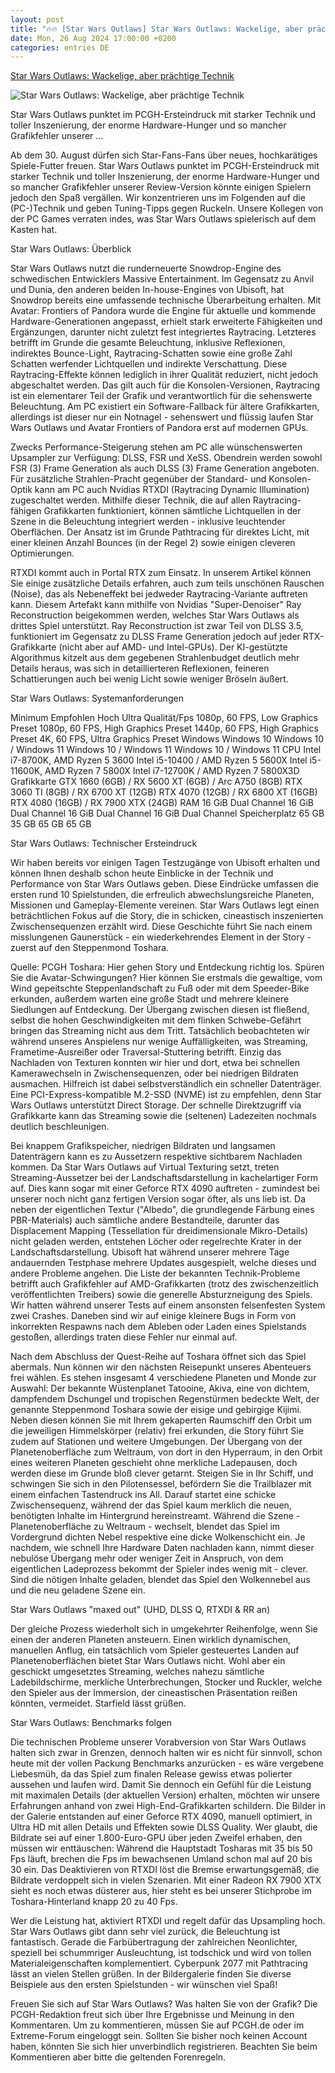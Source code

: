 ```yaml
---
layout: post
title: "🔥🔥 [Star Wars Outlaws] Star Wars Outlaws: Wackelige, aber prächtige Technik"
date: Mon, 26 Aug 2024 17:00:00 +0200
categories: entries DE
---
```

[Star Wars Outlaws: Wackelige, aber prächtige Technik](https://www.pcgameshardware.de/Star-Wars-Outlaws-Spiel-74306/Specials/Systemanforderungen-Benchmarks-Release-Test-Review-Raytracing-1454430/)

![Star Wars Outlaws: Wackelige, aber prächtige Technik](https://www.pcgameshardware.de/screenshots/original/2024/08/Star-Wars-Outlaws-PC_4K-UHD-DLSS-Q_RTX-Raytracing_Ray-Reconstruction_downsampled-13-pcgh_artwork.jpg)

Star Wars Outlaws punktet im PCGH-Ersteindruck mit starker Technik und toller Inszenierung, der enorme Hardware-Hunger und so mancher Grafikfehler unserer ...

Ab dem 30. August dürfen sich Star-Fans-Fans über neues, hochkarätiges Spiele-Futter freuen. Star Wars Outlaws punktet im PCGH-Ersteindruck mit starker Technik und toller Inszenierung, der enorme Hardware-Hunger und so mancher Grafikfehler unserer Review-Version könnte einigen Spielern jedoch den Spaß vergällen. Wir konzentrieren uns im Folgenden auf die (PC-)Technik und geben Tuning-Tipps gegen Ruckeln. Unsere Kollegen von der PC Games verraten indes, was Star Wars Outlaws spielerisch auf dem Kasten hat.

Star Wars Outlaws: Überblick

Star Wars Outlaws nutzt die runderneuerte Snowdrop-Engine des schwedischen Entwicklers Massive Entertainment. Im Gegensatz zu Anvil und Dunia, den anderen beiden In-house-Engines von Ubisoft, hat Snowdrop bereits eine umfassende technische Überarbeitung erhalten. Mit Avatar: Frontiers of Pandora wurde die Engine für aktuelle und kommende Hardware-Generationen angepasst, erhielt stark erweiterte Fähigkeiten und Ergänzungen, darunter nicht zuletzt fest integriertes Raytracing. Letzteres betrifft im Grunde die gesamte Beleuchtung, inklusive Reflexionen, indirektes Bounce-Light, Raytracing-Schatten sowie eine große Zahl Schatten werfender Lichtquellen und indirekte Verschattung. Diese Raytracing-Effekte können lediglich in ihrer Qualität reduziert, nicht jedoch abgeschaltet werden. Das gilt auch für die Konsolen-Versionen, Raytracing ist ein elementarer Teil der Grafik und verantwortlich für die sehenswerte Beleuchtung. Am PC existiert ein Software-Fallback für ältere Grafikkarten, allerdings ist dieser nur ein Notnagel - sehenswert und flüssig laufen Star Wars Outlaws und Avatar Frontiers of Pandora erst auf modernen GPUs.

Zwecks Performance-Steigerung stehen am PC alle wünschenswerten Upsampler zur Verfügung: DLSS, FSR und XeSS. Obendrein werden sowohl FSR (3) Frame Generation als auch DLSS (3) Frame Generation angeboten. Für zusätzliche Strahlen-Pracht gegenüber der Standard- und Konsolen-Optik kann am PC auch Nvidias RTXDI (Raytracing Dynamic Illumination) zugeschaltet werden. Mithilfe dieser Technik, die auf allen Raytracing-fähigen Grafikkarten funktioniert, können sämtliche Lichtquellen in der Szene in die Beleuchtung integriert werden - inklusive leuchtender Oberflächen. Der Ansatz ist im Grunde Pathtracing für direktes Licht, mit einer kleinen Anzahl Bounces (in der Regel 2) sowie einigen cleveren Optimierungen.

RTXDI kommt auch in Portal RTX zum Einsatz. In unserem Artikel können Sie einige zusätzliche Details erfahren, auch zum teils unschönen Rauschen (Noise), das als Nebeneffekt bei jedweder Raytracing-Variante auftreten kann. Diesem Artefakt kann mithilfe von Nvidias "Super-Denoiser" Ray Reconstruction beigekommen werden, welches Star Wars Outlaws als drittes Spiel unterstützt. Ray Reconstruction ist zwar Teil von DLSS 3.5, funktioniert im Gegensatz zu DLSS Frame Generation jedoch auf jeder RTX-Grafikkarte (nicht aber auf AMD- und Intel-GPUs). Der KI-gestützte Algorithmus kitzelt aus dem gegebenen Strahlenbudget deutlich mehr Details heraus, was sich in detaillierteren Reflexionen, feineren Schattierungen auch bei wenig Licht sowie weniger Bröseln äußert.

Star Wars Outlaws: Systemanforderungen

Minimum Empfohlen Hoch Ultra Qualität/Fps 1080p, 60 FPS, Low Graphics Preset 1080p, 60 FPS, High Graphics Preset 1440p, 60 FPS, High Graphics Preset 4K, 60 FPS, Ultra Graphics Preset Windows Windows 10 Windows 10 / Windows 11 Windows 10 / Windows 11 Windows 10 / Windows 11 CPU Intel i7-8700K, AMD Ryzen 5 3600 Intel i5-10400 / AMD Ryzen 5 5600X Intel i5-11600K, AMD Ryzen 7 5800X Intel i7-12700K / AMD Ryzen 7 5800X3D Grafikkarte GTX 1660 (6GB) / RX 5600 XT (6GB) / Arc A750 (8GB) RTX 3060 TI (8GB) / RX 6700 XT (12GB) RTX 4070 (12GB) / RX 6800 XT (16GB) RTX 4080 (16GB) / RX 7900 XTX (24GB) RAM 16 GiB Dual Channel 16 GiB Dual Channel 16 GiB Dual Channel 16 GiB Dual Channel Speicherplatz 65 GB 35 GB 65 GB 65 GB

Star Wars Outlaws: Technischer Ersteindruck

Wir haben bereits vor einigen Tagen Testzugänge von Ubisoft erhalten und können Ihnen deshalb schon heute Einblicke in der Technik und Performance von Star Wars Outlaws geben. Diese Eindrücke umfassen die ersten rund 10 Spielstunden, die erfreulich abwechslungsreiche Planeten, Missionen und Gameplay-Elemente vereinen. Star Wars Outlaws legt einen beträchtlichen Fokus auf die Story, die in schicken, cineastisch inszenierten Zwischensequenzen erzählt wird. Diese Geschichte führt Sie nach einem misslungenen Gaunerstück - ein wiederkehrendes Element in der Story - zuerst auf den Steppenmond Toshara.

Quelle: PCGH Toshara: Hier gehen Story und Entdeckung richtig los. Spüren Sie die Avatar-Schwingungen? Hier können Sie erstmals die gewaltige, vom Wind gepeitschte Steppenlandschaft zu Fuß oder mit dem Speeder-Bike erkunden, außerdem warten eine große Stadt und mehrere kleinere Siedlungen auf Entdeckung. Der Übergang zwischen diesen ist fließend, selbst die hohen Geschwindigkeiten mit dem flinken Schwebe-Gefährt bringen das Streaming nicht aus dem Tritt. Tatsächlich beobachteten wir während unseres Anspielens nur wenige Auffälligkeiten, was Streaming, Frametime-Ausreißer oder Traversal-Stuttering betrifft. Einzig das Nachladen von Texturen konnten wir hier und dort, etwa bei schnellen Kamerawechseln in Zwischensequenzen, oder bei niedrigen Bildraten ausmachen. Hilfreich ist dabei selbstverständlich ein schneller Datenträger. Eine PCI-Express-kompatible M.2-SSD (NVME) ist zu empfehlen, denn Star Wars Outlaws unterstützt Direct Storage. Der schnelle Direktzugriff via Grafikkarte kann das Streaming sowie die (seltenen) Ladezeiten nochmals deutlich beschleunigen.

Bei knappem Grafikspeicher, niedrigen Bildraten und langsamen Datenträgern kann es zu Aussetzern respektive sichtbarem Nachladen kommen. Da Star Wars Outlaws auf Virtual Texturing setzt, treten Streaming-Aussetzer bei der Landschaftsdarstellung in kachelartiger Form auf. Dies kann sogar mit einer Geforce RTX 4090 auftreten - zumindest bei unserer noch nicht ganz fertigen Version sogar öfter, als uns lieb ist. Da neben der eigentlichen Textur ("Albedo", die grundlegende Färbung eines PBR-Materials) auch sämtliche andere Bestandteile, darunter das Displacement Mapping (Tessellation für dreidimensionale Mikro-Details) nicht geladen werden, entstehen Löcher oder regelrechte Krater in der Landschaftsdarstellung. Ubisoft hat während unserer mehrere Tage andauernden Testphase mehrere Updates ausgespielt, welche dieses und andere Probleme angehen. Die Liste der bekannten Technik-Probleme betrifft auch Grafikfehler auf AMD-Grafikkarten (trotz des zwischenzeitlich veröffentlichten Treibers) sowie die generelle Absturzneigung des Spiels. Wir hatten während unserer Tests auf einem ansonsten felsenfesten System zwei Crashes. Daneben sind wir auf einige kleinere Bugs in Form von inkorrekten Respawns nach dem Ableben oder Laden eines Spielstands gestoßen, allerdings traten diese Fehler nur einmal auf.

Nach dem Abschluss der Quest-Reihe auf Toshara öffnet sich das Spiel abermals. Nun können wir den nächsten Reisepunkt unseres Abenteuers frei wählen. Es stehen insgesamt 4 verschiedene Planeten und Monde zur Auswahl: Der bekannte Wüstenplanet Tatooine, Akiva, eine von dichtem, dampfendem Dschungel und tropischen Regenstürmen bedeckte Welt, der genannte Steppenmond Toshara sowie der eisige und gebirgige Kijimi. Neben diesen können Sie mit Ihrem gekaperten Raumschiff den Orbit um die jeweiligen Himmelskörper (relativ) frei erkunden, die Story führt Sie zudem auf Stationen und weitere Umgebungen. Der Übergang von der Planetenoberfläche zum Weltraum, von dort in den Hyperraum, in den Orbit eines weiteren Planeten geschieht ohne merkliche Ladepausen, doch werden diese im Grunde bloß clever getarnt. Steigen Sie in Ihr Schiff, und schwingen Sie sich in den Pilotensessel, befördern Sie die Trailblazer mit einem einfachen Tastendruck ins All. Darauf startet eine schicke Zwischensequenz, während der das Spiel kaum merklich die neuen, benötigten Inhalte im Hintergrund hereinstreamt. Während die Szene - Planetenoberfläche zu Weltraum - wechselt, blendet das Spiel im Vordergrund dichten Nebel respektive eine dicke Wolkenschicht ein. Je nachdem, wie schnell Ihre Hardware Daten nachladen kann, nimmt dieser nebulöse Übergang mehr oder weniger Zeit in Anspruch, von dem eigentlichen Ladeprozess bekommt der Spieler indes wenig mit - clever. Sind die nötigen Inhalte geladen, blendet das Spiel den Wolkennebel aus und die neu geladene Szene ein.

Star Wars Outlaws "maxed out" (UHD, DLSS Q, RTXDI & RR an)

Der gleiche Prozess wiederholt sich in umgekehrter Reihenfolge, wenn Sie einen der anderen Planeten ansteuern. Einen wirklich dynamischen, manuellen Anflug, ein tatsächlich vom Spieler gesteuertes Landen auf Planetenoberflächen bietet Star Wars Outlaws nicht. Wohl aber ein geschickt umgesetztes Streaming, welches nahezu sämtliche Ladebildschirme, merkliche Unterbrechungen, Stocker und Ruckler, welche den Spieler aus der Immersion, der cineastischen Präsentation reißen könnten, vermeidet. Starfield lässt grüßen.

Star Wars Outlaws: Benchmarks folgen

Die technischen Probleme unserer Vorabversion von Star Wars Outlaws halten sich zwar in Grenzen, dennoch halten wir es nicht für sinnvoll, schon heute mit der vollen Packung Benchmarks anzurücken - es wäre vergebene Liebesmüh, da das Spiel zum finalen Release gewiss etwas polierter aussehen und laufen wird. Damit Sie dennoch ein Gefühl für die Leistung mit maximalen Details (der aktuellen Version) erhalten, möchten wir unsere Erfahrungen anhand von zwei High-End-Grafikkarten schildern. Die Bilder in der Galerie entstanden auf einer Geforce RTX 4090, manuell optimiert, in Ultra HD mit allen Details und Effekten sowie DLSS Quality. Wer glaubt, die Bildrate sei auf einer 1.800-Euro-GPU über jeden Zweifel erhaben, den müssen wir enttäuschen: Während die Hauptstadt Tosharas mit 35 bis 50 Fps läuft, brechen die Fps im bewachsenen Umland schon mal auf 20 bis 30 ein. Das Deaktivieren von RTXDI löst die Bremse erwartungsgemäß, die Bildrate verdoppelt sich in vielen Szenarien. Mit einer Radeon RX 7900 XTX sieht es noch etwas düsterer aus, hier steht es bei unserer Stichprobe im Toshara-Hinterland knapp 20 zu 40 Fps.

Wer die Leistung hat, aktiviert RTXDI und regelt dafür das Upsampling hoch. Star Wars Outlaws gibt dann sehr viel zurück, die Beleuchtung ist fantastisch. Gerade die Farbübertragung der zahlreichen Neonlichter, speziell bei schummriger Ausleuchtung, ist todschick und wird von tollen Materialeigenschaften komplementiert. Cyberpunk 2077 mit Pathtracing lässt an vielen Stellen grüßen. In der Bildergalerie finden Sie diverse Beispiele aus den ersten Spielstunden - wir wünschen viel Spaß!

Freuen Sie sich auf Star Wars Outlaws? Was halten Sie von der Grafik? Die PCGH-Redaktion freut sich über Ihre Ergebnisse und Meinung in den Kommentaren. Um zu kommentieren, müssen Sie auf PCGH.de oder im Extreme-Forum eingeloggt sein. Sollten Sie bisher noch keinen Account haben, könnten Sie sich hier unverbindlich registrieren. Beachten Sie beim Kommentieren aber bitte die geltenden Forenregeln.

